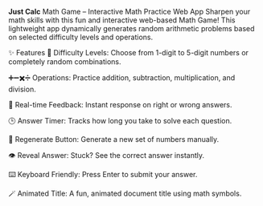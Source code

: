 **Just Calc** Math Game – Interactive Math Practice Web App
Sharpen your math skills with this fun and interactive web-based Math Game! This lightweight app dynamically generates random arithmetic problems based on selected difficulty levels and operations.

✨ Features
🔢 Difficulty Levels: Choose from 1-digit to 5-digit numbers or completely random combinations.

➕➖✖️➗ Operations: Practice addition, subtraction, multiplication, and division.

🎯 Real-time Feedback: Instant response on right or wrong answers.

🕒 Answer Timer: Tracks how long you take to solve each question.

🔁 Regenerate Button: Generate a new set of numbers manually.

👁️ Reveal Answer: Stuck? See the correct answer instantly.

⌨️ Keyboard Friendly: Press Enter to submit your answer.

🪄 Animated Title: A fun, animated document title using math symbols.
